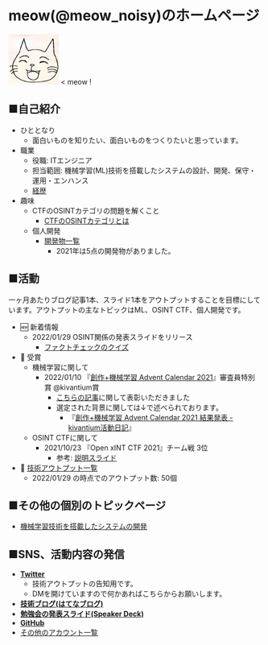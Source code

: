 # meow(@meow_noisy)のホームページ

<img src="me.jpg" width="100px"> < meow !


## ■自己紹介
- ひととなり
    - 面白いものを知りたい、面白いものをつくりたいと思っています。
- 職業
    - 役職: ITエンジニア
    - 担当範囲: 機械学習(ML)技術を搭載したシステムの設計、開発、保守・運用・エンハンス
    - [経歴](career.md)
- 趣味
    - CTFのOSINTカテゴリの問題を解くこと
        - [CTFのOSINTカテゴリとは](/osint_ctf/about_osint_ctf.md)
    - 個人開発
        - [開発物一覧](/my_products/my_products.md)
            - 2021年は5点の開発物がありました。


## ■活動
一ヶ月あたりブログ記事1本、スライド1本をアウトプットすることを目標にしています。アウトプットの主なトピックはML、OSINT CTF、個人開発です。

- 🆕  新着情報
    - 2022/01/29 OSINT関係の発表スライドをリリース
        - [ファクトチェックのクイズ](https://speakerdeck.com/meow_noisy/huakutotietukufalsekuizu)
- 🎉  受賞
    - 機械学習に関して
        - 2022/01/10 『[創作+機械学習 Advent Calendar 2021](https://kivantium.hateblo.jp/entry/advent-calendar-2021)』審査員特別賞 @kivantium賞
            - [こちらの記事](https://meow-memow.hatenablog.com/entry/2021/12/31/231636)に関して表彰いただきました
            - 選定された背景に関しては↓で述べられております。
                - 『[創作+機械学習 Advent Calendar 2021 結果発表 - kivantium活動日記](https://kivantium.hateblo.jp/entry/advent-calendar-2021-result)』
    - OSINT CTFに関して
        - 2021/10/23 『Open xINT CTF 2021』チーム戦 3位
            - 参考: [説明スライド](https://speakerdeck.com/meow_noisy/xintctf2021)
- 📝 [技術アウトプット一覧](output.md)
    - 2022/01/29 の時点でのアウトプット数: 50個


## ■その他の個別のトピックページ
- [機械学習技術を搭載したシステムの開発](ml_production/ml_prod_portal.md)


## ■SNS、活動内容の発信
- [**Twitter**](http://twitter.com/meow_noisy)
    - 技術アウトプットの告知用です。
    - DMを開けていますので何かあればこちらからお願いします。
- [**技術ブログ(はてなブログ)**](https://meow-memow.hatenablog.com/)
- [**勉強会の発表スライド(Speaker Deck)**](https://speakerdeck.com/meow_noisy)
- [**GitHub**](https://github.com/meow-noisy)
- [その他のアカウント一覧](sns.md)



